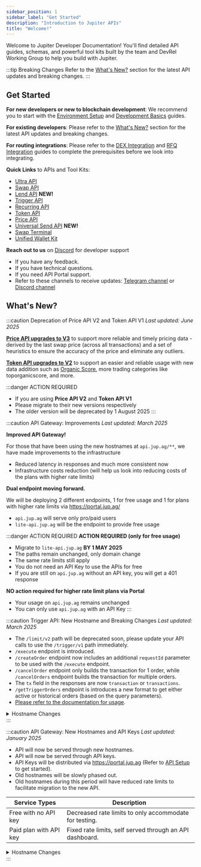```yaml
---
sidebar_position: 1
sidebar_label: "Get Started"
description: "Introduction to Jupiter APIs"
title: "Welcome!"
---
```


<head>
    <title>Get Started</title>
    <meta name="twitter:card" content="summary" />
</head>

Welcome to Jupiter Developer Documentation! You'll find detailed API guides, schemas, and powerful tool kits built by the team and DevRel Working Group to help you build with Jupiter.

:::tip Breaking Changes
Refer to the [What's New?](#whats-new) section for the latest API updates and breaking changes.
:::

## Get Started

**For new developers or new to blockchain development**: We recommend you to start with the [Environment Setup](/docs/environment-setup) and [Development Basics](/docs/development-basics) guides.

**For existing developers**: Please refer to the [What's New?](#whats-new) section for the latest API updates and breaking changes.

**For routing integrations**: Please refer to the [DEX Integration](/docs/routing/dex-integration) and [RFQ Integration](/docs/routing/rfq-integration) guides to complete the prerequisites before we look into integrating.

**Quick Links** to APIs and Tool Kits:

- [Ultra API](/docs/ultra-api/)
- [Swap API](/docs/swap-api/)
- [Lend API](/docs/lend-api/) **NEW!**
- [Trigger API](/docs/trigger-api/)
- [Recurring API](/docs/recurring-api/)
- [Token API](/docs/token-api/)
- [Price API](/docs/price-api/)
- [Universal Send API](/docs/universal-send-api) **NEW!**
- [Swap Terminal](/docs/tool-kits/terminal/)
- [Unified Wallet Kit](/docs/tool-kits/wallet-kit/)


**Reach out to us** on [Discord](https://discord.gg/jup) for developer support

- If you have any feedback.
- If you have technical questions.
- If you need API Portal support.
- Refer to these channels to receive updates: [Telegram channel](https://t.me/jup_dev) or [Discord channel](https://discord.com/channels/897540204506775583/1115543693005430854)


## What's New?

:::caution Deprecation of Price API V2 and Token API V1
*Last updated: June 2025*

[**Price API upgrades to V3**](/docs/price-api/v3) to support more reliable and timely pricing data - derived by the last swap price (across all transactions) and a set of heuristics to ensure the accuracy of the price and eliminate any outliers.

[**Token API upgrades to V2**](/docs/token-api/v2) to support an easier and reliable usage with new data addition such as [Organic Score](/docs/token-api/organic-score), more trading categories like toporganicscore, and more.

:::danger ACTION REQUIRED
- If you are using **Price API V2** and **Token API V1**
- Please migrate to their new versions respectively
- The older version will be deprecated by 1 August 2025
:::


:::caution API Gateway: Improvements
*Last updated: March 2025*

**Improved API Gateway!**

For those that have been using the new hostnames at `api.jup.ag/**`, we have made improvements to the infrastructure
- Reduced latency in responses and much more consistent now
- Infrastructure costs reduction (will help us look into reducing costs of the plans with higher rate limits)

**Dual endpoint moving forward.**

We will be deploying 2 different endpoints, 1 for free usage and 1 for plans with higher rate limits via https://portal.jup.ag/
- `api.jup.ag` will serve only pro/paid users
- `lite-api.jup.ag` will be the endpoint to provide free usage

:::danger ACTION REQUIRED
**ACTION REQUIRED (only for free usage)**
- Migrate to `lite-api.jup.ag` **BY 1 MAY 2025**
- The paths remain unchanged, only domain change
- The same rate limits still apply
- You do not need an API Key to use the APIs for free
- If you are still on `api.jup.ag` without an API key, you will get a 401 response

**NO action required for higher rate limit plans via Portal**
- Your usage on `api.jup.ag` remains unchanged
- You can only use `api.jup.ag` with an API Key
:::


:::caution Trigger API: New Hostname and Breaking Changes
*Last updated: March 2025*

- The `/limit/v2` path will be deprecated soon, please update your API calls to use the `/trigger/v1` path immediately.
- `/execute` endpoint is introduced.
- `/createOrder` endpoint now includes an additional `requestId` parameter to be used with the `/execute` endpoint.
- `/cancelOrder` endpoint only builds the transaction for 1 order, while `/cancelOrders` endpoint builds the transaction for multiple orders.
- The `tx` field in the responses are now `transaction` or `transactions`.
- `/getTriggerOrders` endpoint is introduces a new format to get either active or historical orders (based on the query parameters).
- [Please refer to the documentation for usage](/docs/trigger-api/create-order).

<details>
    <summary>
        Hostname Changes
    </summary>
#### Trigger

| Old Hostnames                               | New Hostnames                                 |
| ------------------------------------------- | --------------------------------------------- |
| `https://api.jup.ag/limit/v2/createOrder`   | `https://lite-api.jup.ag/trigger/v1/createOrder`   |
| `https://api.jup.ag/limit/v2/executeOrder`  | `https://lite-api.jup.ag/trigger/v1/executeOrder`  |
| `https://api.jup.ag/limit/v2/cancelOrder`   | `https://lite-api.jup.ag/trigger/v1/cancelOrder`<br />`https://lite-api.jup.ag/trigger/v1/cancelOrders` |
| `https://api.jup.ag/limit/v2/openOrders`<br />`https://api.jup.ag/limit/v2/orderHistory`    | `https://lite-api.jup.ag/trigger/v1/getTriggerOrders` |
</details>
:::

:::caution API Gateway: New Hostnames and API Keys
*Last updated: January 2025*

- API will now be served through new hostnames.
- API will now be served through API keys.
- API Keys will be distributed via https://portal.jup.ag (Refer to [API Setup](/docs/api-setup) to get started).
- Old hostnames will be slowly phased out.
- Old hostnames during this period will have reduced rate limits to facilitate migration to the new API.

| Service Types          | Description                                              |
| ---------------------- | -------------------------------------------------------- |
| Free with no API key   | Decreased rate limits to only accommodate for testing.   |
| Paid plan with API key | Fixed rate limits, self served through an API dashboard. |

<details>
    <summary>
        Hostname Changes
    </summary>
#### Swap

| Old Hostnames                                     | New Hostnames                                    |
| ------------------------------------------------- | ------------------------------------------------ |
| `https://quote-api.jup.ag/v6/quote`               | `https://lite-api.jup.ag/swap/v1/quote`               |
| `https://quote-api.jup.ag/v6/swap`                | `https://lite-api.jup.ag/swap/v1/swap`                |
| `https://quote-api.jup.ag/v6/swap-instructions`   | `https://lite-api.jup.ag/swap/v1/swap-instructions`   |
| `https://quote-api.jup.ag/v6/program-id-to-label` | `https://lite-api.jup.ag/swap/v1/program-id-to-label` |

#### Price

| Old Hostnames             | New Hostnames                 |
| ------------------------- | ----------------------------- |
| `https://price.jup.ag/v6` | `https://lite-api.jup.ag/price/v2` |

#### Token

| Old Hostnames                               | New Hostnames                                 |
| ------------------------------------------- | --------------------------------------------- |
| `https://tokens.jup.ag/token/:mint`         | `https://lite-api.jup.ag/tokens/v1/token/:mint`    |
| `https://tokens.jup.ag/tokens?tags=:tags`   | `https://lite-api.jup.ag/tokens/v1/tagged/:tag`    |
| `https://tokens.jup.ag/tokens_with_markets` | `https://lite-api.jup.ag/tokens/v1/mints/tradable` |
</details>
:::
